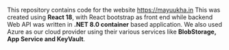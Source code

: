 This repository contains code for the website https://mayuukha.in
This was created using **React 18**, with React bootstrap as front end while backend Web API was written in **.NET 8.0 container** based application. 
We also used Azure as our cloud provider using their various services like **BlobStorage, App Service and KeyVault**. 
